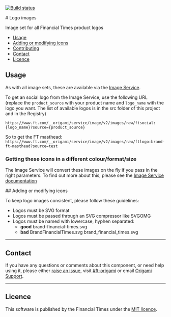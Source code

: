 [![Build status](https://img.shields.io/circleci/project/Financial-Times/logo-images.svg)](https://circleci.com/gh/Financial-Times/logo-images)

# Logo images

Image set for all Financial Times product logos

- [Usage](#usage)
- [Adding or modifying icons](#adding-or-modifying-icons)
- [Contributing](#contributing)
- [Contact](#contact)
- [Licence](#licence)


## Usage

As with all image sets, these are available via the [Image Service](https://www.ft.com/__origami/service/image/v2).

To get an social logo from the Image Service, use the following URL (replace the `product_source` with your product name and `logo_name` with the logo you want. The list of available logos is in the src folder of this project and in the Registry)

`https://www.ft.com/__origami/service/image/v2/images/raw/ftsocial:{logo_name}?source={product_source}`

So to get the FT masthead:
`https://www.ft.com/__origami/service/image/v2/images/raw/ftlogo:brand-ft-masthead?source=test`


### Getting these icons in a different colour/format/size

The Image Service will convert these images on the fly if you pass in the right parameters. To find out more about this, please see the [Image Service documentation](https://www.ft.com/__origami/service/image/v2/docs/api)

## Adding or modifying icons

To keep logo images consistent, please follow these guidelines:

- Logos must be SVG format
- Logos must be passed through an SVG compressor like SVGOMG
- Logos must be named with lowercase, hyphen separated:
	- **good** brand-financial-times.svg
	- **bad** BrandFinancialTimes.svg brand_financial_times.svg

----

## Contact

If you have any questions or comments about this component, or need help using it, please either [raise an issue](https://github.com/Financial-Times/o-component-boilerplate/issues), visit [#ft-origami](https://financialtimes.slack.com/messages/ft-origami/) or email [Origami Support](mailto:origami-support@ft.com).

----

## Licence

This software is published by the Financial Times under the [MIT licence](http://opensource.org/licenses/MIT).

